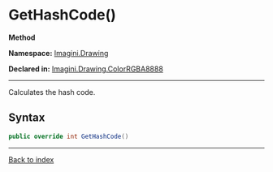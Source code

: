 # GetHashCode()

**Method**

**Namespace:** [Imagini.Drawing](Imagini.Drawing.md)

**Declared in:** [Imagini.Drawing.ColorRGBA8888](Imagini.Drawing.ColorRGBA8888.md)

------



Calculates the hash code.


## Syntax

```csharp
public override int GetHashCode()
```

------

[Back to index](index.md)